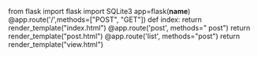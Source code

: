 from flask import flask
import SQLite3
app=flask(__name__)
@app.route('/',methods=["POST", "GET"]) 
def index:
 return render_template("index.html") 
@app.route('post', methods=" post") 
 return render_template("post.html") 
@app.route('list', methods="post") 
 return render_template("view.html")
